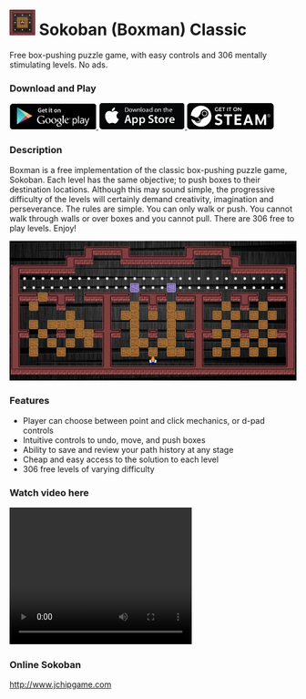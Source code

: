 # <img src="https://github.com/jchipgame/sokoban/blob/master/ic_launcher-web-tiny.png" width="45" height="45" /> Sokoban (Boxman) Classic

Free box-pushing puzzle game, with easy controls and 306 mentally stimulating levels. No ads.

### Download and Play

<a href="https://play.google.com/store/apps/details?id=com.jchip.boxman" target="googleplay">
  <img alt="Download on Android Google Play Store" src="https://github.com/jchipgame/sokoban/blob/master/google_play.png" />
</a>
<a href="https://apps.apple.com/us/app/sokoban-boxman-classic/id1546106967#?platform=iphone" target="applestore">
  <img alt="Download on the Apple Store" src="https://github.com/jchipgame/sokoban/blob/master/apple_store.png" />
</a>
<a href="https://store.steampowered.com/app/1406570/Sokoban_Boxman_Classic/" target="steamstore">
  <img alt="Play on the Steam Store" src="https://github.com/jchipgame/sokoban/blob/master/steam_store.png" />
</a>

### Description
Boxman is a free implementation of the classic box-pushing puzzle game, Sokoban. Each level has the same objective; to push boxes to their destination locations. Although this may sound simple, the progressive difficulty of the levels will certainly demand creativity, imagination and perseverance.
The rules are simple. You can only walk or push. You cannot walk through walls or over boxes and you cannot pull. There are 306 free to play levels. Enjoy!

<img src="https://github.com/jchipgame/sokoban/blob/master/boxman_game.jpg"/>

### Features

* Player can choose between point and click mechanics, or d-pad controls
* Intuitive controls to undo, move, and push boxes
* Ability to save and review your path history at any stage
* Cheap and easy access to the solution to each level
* 306 free levels of varying difficulty

### Watch video here

<video width="320" height="240" controls>
  <source src="https://www.youtube.com/watch?v=Rs8VLuUnh9U" type="video/avi">
  <a href="https://www.youtube.com/watch?v=Rs8VLuUnh9U" target="youttube">https://www.youtube.com/watch?v=Rs8VLuUnh9U</a>
</video>

### Online Sokoban
<a href="http://www.jchipgame.com" target="website">http://www.jchipgame.com</a>



